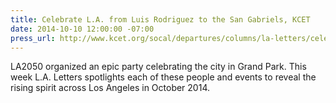 ```yaml
---
title: Celebrate L.A. from Luis Rodriguez to the San Gabriels, KCET
date: 2014-10-10 12:00:00 -07:00
press_url: http://www.kcet.org/socal/departures/columns/la-letters/celebrate-la-from-luis-rodriguez-to-the-san-gabriels.html
---
```


LA2050 organized an epic party celebrating the city in Grand Park. This week L.A. Letters spotlights each of these people and events to reveal the rising spirit across Los Angeles in October 2014.
